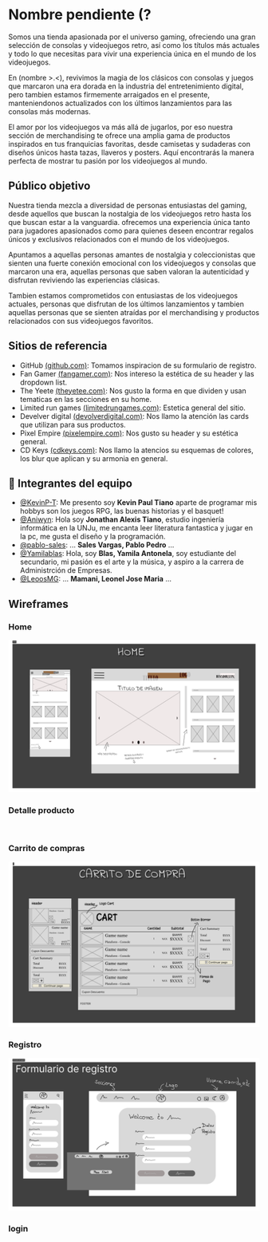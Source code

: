 
# Nombre pendiente (?

Somos una tienda apasionada por el universo gaming, ofreciendo una gran selección de consolas y videojuegos retro, así como los títulos más actuales y todo lo que necesitas para vivir una experiencia única en el mundo de los videojuegos.

En (nombre >.<), revivimos la magia de los clásicos con consolas y juegos que marcaron una era dorada en la industria del entretenimiento digital, pero tambien estamos firmemente arraigados en el presente, manteniendonos actualizados con los últimos lanzamientos para las consolas más modernas.

El amor por los videojuegos va más allá de jugarlos, por eso nuestra sección de merchandising te ofrece una amplia gama de productos inspirados en tus franquicias favoritas, desde camisetas y sudaderas con diseños únicos hasta tazas, llaveros y posters. Aquí encontrarás la manera perfecta de mostrar tu pasión por los videojuegos al mundo.

## Público objetivo

Nuestra tienda mezcla a diversidad de personas entusiastas del gaming, desde aquellos que buscan la nostalgia de los videojuegos retro hasta los que buscan estar a la vanguardia. ofrecemos una experiencia única tanto para jugadores apasionados como para quienes deseen encontrar regalos únicos y exclusivos relacionados con el mundo de los videojuegos.

Apuntamos a aquellas personas amantes de nostalgia y coleccionistas que sienten una fuerte conexión emocional con los videojuegos y consolas que marcaron una era, aquellas personas que saben valoran la autenticidad y disfrutan reviviendo las experiencias clásicas.

Tambien estamos comprometidos con entusiastas de los videojuegos actuales, personas que disfrutan de los últimos lanzamientos y tambien aquellas personas que se sienten atraídas por el merchandising y productos relacionados con sus videojuegos favoritos.

## Sitios de referencia

- GitHub [(github.com)](https://github.com/signup): Tomamos inspiracion de su formulario de registro.
- Fan Gamer [(fangamer.com)](https://www.fangamer.com/): Nos intereso la estética de su header y las dropdown list.
- The Yeete [(theyetee.com)](https://theyetee.com/): Nos gusto la forma en que dividen y usan tematicas en las secciones en su home.
- Limited run games [(limitedrungames.com)](https://limitedrungames.com/es): Estetica general del sitio.
- Develver digital [(devolverdigital.com)](https://www.devolverdigital.com/): Nos llamo la atención las cards que utilizan para sus productos.
- Pixel Empire [(pixelempire.com)](https://www.pixelempire.com/): Nos gusto su header y su estética general.
- CD Keys [(cdkeys.com)](https://www.cdkeys.com/): Nos llamo la atencios su esquemas de colores, los blur que aplican y su armonia en general.

## 🚀 Integrantes del equipo

- [@KevinP-T](https://github.com/KevinP-T): Me presento soy **Kevin Paul Tiano** aparte de programar mis hobbys son los juegos RPG, las buenas historias y el basquet!
- [@Aniwyn](https://github.com/Aniwyn): Hola soy **Jonathan Alexis Tiano**, estudio ingeniería informática en la UNJu, me encanta leer literatura fantastica y jugar en la pc, me gusta el diseño y la programación.
- [@pablo-sales](https://github.com/pablo-sales): ... **Sales Vargas, Pablo Pedro** ...
- [@Yamilablas](https://github.com/Yamilablas): Hola, soy **Blas, Yamila Antonela**, soy estudiante del secundario, mi pasión es el arte y la música, y aspiro a la carrera de Administrción de Empresas.
- [@LeoosMG](https://github.com/LeoosMG): ... **Mamani, Leonel Jose Maria** ...

## Wireframes

### Home

![Home](https://github.com/Aniwyn/DH_Grupo2_2023/blob/main/wireframes/Home.png)

### Detalle producto

![]()

### Carrito de compras

![Carrito de compras](https://github.com/Aniwyn/DH_Grupo2_2023/blob/main/wireframes/Carrito%20de%20compras.png)

### Registro

![Formulario de registro](https://github.com/Aniwyn/DH_Grupo2_2023/blob/main/wireframes/Formulario%20de%20registro.png)

### login

![]()

